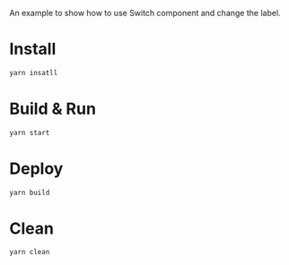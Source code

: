 An example to show how to use Switch component and change the label.
# Install
```bash
yarn insatll
```

# Build & Run
```bash
yarn start
```

# Deploy
```bash
yarn build
```

# Clean
```bash
yarn clean
```